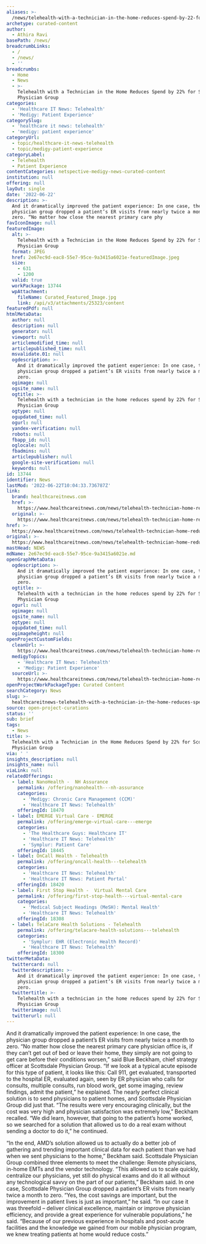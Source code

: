 ```yaml
---
aliases: >-
  /news/telehealth-with-a-technician-in-the-home-reduces-spend-by-22-for-scottsdale-physician-group
archetype: curated-content
author:
  - Athira Ravi
basePath: /news/
breadcrumbLinks:
  - /
  - /news/
  - ''
breadcrumbs:
  - Home
  - News
  - >-
    Telehealth with a Technician in the Home Reduces Spend by 22% for Scottsdale
    Physician Group
categories:
  - 'Healthcare IT News: Telehealth'
  - 'Medigy: Patient Experience'
categorySlug:
  - 'healthcare it news: telehealth'
  - 'medigy: patient experience'
categoryUrl:
  - topic/healthcare-it-news-telehealth
  - topic/medigy-patient-experience
categoryLabel:
  - Telehealth
  - Patient Experience
contentCategories: netspective-medigy-news-curated-content
institution: null
offering: null
layOut: single
date: '2022-06-22'
description: >-
  And it dramatically improved the patient experience: In one case, the
  physician group dropped a patient’s ER visits from nearly twice a month to
  zero. “No matter how close the nearest primary care phy
favIconImage: null
featuredImage:
  alt: >-
    Telehealth with a Technician in the Home Reduces Spend by 22% for Scottsdale
    Physician Group
  format: JPEG
  href: 2e67ec9d-eac8-55e7-95ce-9a3415a6021e-featuredImage.jpeg
  size:
    - 631
    - 1200
  valid: true
  workPackage: 13744
  wpAttachment:
    fileName: Curated_Featured_Image.jpg
    link: /api/v3/attachments/25323/content
featuredPdf: null
htmlMetaData:
  author: null
  description: null
  generator: null
  viewport: null
  articlemodified_time: null
  articlepublished_time: null
  msvalidate.01: null
  ogdescription: >-
    And it dramatically improved the patient experience: In one case, the
    physician group dropped a patient’s ER visits from nearly twice a month to
    zero.
  ogimage: null
  ogsite_name: null
  ogtitle: >-
    Telehealth with a technician in the home reduces spend by 22% for Scottsdale
    Physician Group
  ogtype: null
  ogupdated_time: null
  ogurl: null
  yandex-verification: null
  robots: null
  fbapp_id: null
  oglocale: null
  fbadmins: null
  articlepublisher: null
  google-site-verification: null
  keywords: null
id: 13744
identifier: News
lastMod: '2022-06-22T10:04:33.736787Z'
link:
  brand: healthcareitnews.com
  href: >-
    https://www.healthcareitnews.com/news/telehealth-technician-home-reduces-spend-22-scottsdale-physician-group
  original: >-
    https://www.healthcareitnews.com/news/telehealth-technician-home-reduces-spend-22-scottsdale-physician-group
href: >-
  https://www.healthcareitnews.com/news/telehealth-technician-home-reduces-spend-22-scottsdale-physician-group
original: >-
  https://www.healthcareitnews.com/news/telehealth-technician-home-reduces-spend-22-scottsdale-physician-group
mastHead: NEWS
mdName: 2e67ec9d-eac8-55e7-95ce-9a3415a6021e.md
openGraphMetaData:
  ogdescription: >-
    And it dramatically improved the patient experience: In one case, the
    physician group dropped a patient’s ER visits from nearly twice a month to
    zero.
  ogtitle: >-
    Telehealth with a technician in the home reduces spend by 22% for Scottsdale
    Physician Group
  ogurl: null
  ogimage: null
  ogsite_name: null
  ogtype: null
  ogupdated_time: null
  ogimageheight: null
openProjectCustomFields:
  cleanUrl: >-
    https://www.healthcareitnews.com/news/telehealth-technician-home-reduces-spend-22-scottsdale-physician-group
  medigyTopics:
    - 'Healthcare IT News: Telehealth'
    - 'Medigy: Patient Experience'
  sourceUrl: >-
    https://www.healthcareitnews.com/news/telehealth-technician-home-reduces-spend-22-scottsdale-physician-group
openProjectWorkPackageType: Curated Content
searchCategory: News
slug: >-
  healthcareitnews-telehealth-with-a-technician-in-the-home-reduces-spend-by-22-for-scottsdale-physician-group
source: open-project-curations
status: ''
sub: brief
tags:
  - News
title: >-
  Telehealth with a Technician in the Home Reduces Spend by 22% for Scottsdale
  Physician Group
via: ' '
insights_description: null
insights_name: null
viaLink: null
relatedOfferings:
  - label: NanoHealth -  NH Assurance
    permalink: /offering/nanohealth---nh-assurance
    categories:
      - 'Medigy: Chronic Care Management (CCM)'
      - 'Healthcare IT News: Telehealth'
    offeringId: 18470
  - label: EMERGE Virtual Care - EMERGE
    permalink: /offering/emerge-virtual-care---emerge
    categories:
      - 'The Healthcare Guys: Healthcare IT'
      - 'Healthcare IT News: Telehealth'
      - 'Symplur: Patient Care'
    offeringId: 18445
  - label: OnCall Health - Telehealth
    permalink: /offering/oncall-health---telehealth
    categories:
      - 'Healthcare IT News: Telehealth'
      - 'Healthcare IT News: Patient Portal'
    offeringId: 18420
  - label: First Stop Health -  Virtual Mental Care
    permalink: /offering/first-stop-health---virtual-mental-care
    categories:
      - 'Medical Subject Headings (MeSH): Mental Health'
      - 'Healthcare IT News: Telehealth'
    offeringId: 18308
  - label: TelaCare Health Solutions - Telehealth
    permalink: /offering/telacare-health-solutions---telehealth
    categories:
      - 'Symplur: EHR (Electronic Health Record)'
      - 'Healthcare IT News: Telehealth'
    offeringId: 18300
twitterMetaData:
  twittercard: null
  twitterdescription: >-
    And it dramatically improved the patient experience: In one case, the
    physician group dropped a patient’s ER visits from nearly twice a month to
    zero.
  twittertitle: >-
    Telehealth with a technician in the home reduces spend by 22% for Scottsdale
    Physician Group
  twitterimage: null
  twitterurl: null
---
```

<p>And it dramatically improved the patient experience: In one case, the physician group dropped a patient’s ER visits from nearly twice a month to zero. “No matter how close the nearest primary care physician office is, if they can’t get out of bed or leave their home, they simply are not going to get care before their conditions worsen,” said Blue Beckham, chief strategy officer at Scottsdale Physician Group.
“If we look at a typical acute episode for this type of patient, it looks like this: Call 911, get evaluated, transported to the hospital ER, evaluated again, seen by ER physician who calls for consults, multiple consults, run blood work, get some imaging, review findings, admit the patient,” he explained.
The nearly perfect clinical solution is to send physicians to patient homes, and Scottsdale Physician Group did just that.
“The results were very encouraging clinically, but the cost was very high and physician satisfaction was extremely low,” Beckham recalled.
“We did learn, however, that going to the patient’s home worked, so we searched for a solution that allowed us to do a real exam without sending a doctor to do it,” he continued.
</p><p>“In the end, AMD’s solution allowed us to actually do a better job of gathering and trending important clinical data for each patient than we had when we sent physicians to the home,” Beckham said.
Scottsdale Physician Group combined three elements to meet the challenge: Remote physicians, in-home EMTs and the vendor technology.
“This allowed us to scale quickly, centralize our physicians, yet still do physical exams and do it all without any technological savvy on the part of our patients,” Beckham said.
In one case, Scottsdale Physician Group dropped a patient’s ER visits from nearly twice a month to zero.
“Yes, the cost savings are important, but the improvement in patient lives is just as important,” he said.
“In our case it was threefold – deliver clinical excellence, maintain or improve physician efficiency, and provide a great experience for vulnerable populations,” he said.
“Because of our previous experience in hospitals and post-acute facilities and the knowledge we gained from our mobile physician program, we knew treating patients at home would reduce costs.”</p>